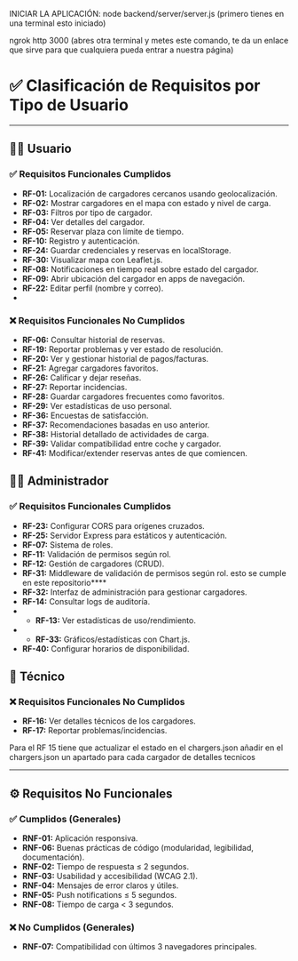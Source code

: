 INICIAR LA APLICACIÓN:
node backend/server/server.js (primero tienes en una terminal esto iniciado)


ngrok http 3000 (abres otra terminal y metes este comando, te da un enlace que sirve para que cualquiera pueda entrar a nuestra página)



# ✅ Clasificación de Requisitos por Tipo de Usuario

---

## 🧑‍💼 Usuario

### ✅ Requisitos Funcionales Cumplidos
- **RF-01:** Localización de cargadores cercanos usando geolocalización.
- **RF-02:** Mostrar cargadores en el mapa con estado y nivel de carga.
- **RF-03:** Filtros por tipo de cargador.
- **RF-04:** Ver detalles del cargador.
- **RF-05:** Reservar plaza con límite de tiempo.
- **RF-10:** Registro y autenticación.
- **RF-24:** Guardar credenciales y reservas en localStorage.
- **RF-30:** Visualizar mapa con Leaflet.js.
- **RF-08:** Notificaciones en tiempo real sobre estado del cargador.
- **RF-09:** Abrir ubicación del cargador en apps de navegación.
- **RF-22:** Editar perfil (nombre y correo).
- 
### ❌ Requisitos Funcionales No Cumplidos
- **RF-06:** Consultar historial de reservas.
- **RF-19:** Reportar problemas y ver estado de resolución.
- **RF-20:** Ver y gestionar historial de pagos/facturas.
- **RF-21:** Agregar cargadores favoritos.
- **RF-26:** Calificar y dejar reseñas.
- **RF-27:** Reportar incidencias.
- **RF-28:** Guardar cargadores frecuentes como favoritos.
- **RF-29:** Ver estadísticas de uso personal.
- **RF-36:** Encuestas de satisfacción.
- **RF-37:** Recomendaciones basadas en uso anterior.
- **RF-38:** Historial detallado de actividades de carga.
- **RF-39:** Validar compatibilidad entre coche y cargador.
- **RF-41:** Modificar/extender reservas antes de que comiencen.


## 👨‍💼 Administrador

### ✅ Requisitos Funcionales Cumplidos
- **RF-23:** Configurar CORS para orígenes cruzados.
- **RF-25:** Servidor Express para estáticos y autenticación.
- **RF-07:** Sistema de roles.
- **RF-11:** Validación de permisos según rol.
- **RF-12:** Gestión de cargadores (CRUD).
- **RF-31:** Middleware de validación de permisos según rol. esto se cumple en este repositorio****
- **RF-32:** Interfaz de administración para gestionar cargadores.
- **RF-14:** Consultar logs de auditoría.
- - **RF-13:** Ver estadísticas de uso/rendimiento.
- - **RF-33:** Gráficos/estadísticas con Chart.js.
- **RF-40:** Configurar horarios de disponibilidad.

## 👷 Técnico

### ❌ Requisitos Funcionales No Cumplidos
- **RF-16:** Ver detalles técnicos de los cargadores.
- **RF-17:** Reportar problemas/incidencias.

Para el RF 15 tiene que actualizar el estado en el chargers.json
añadir en el chargers.json un apartado para cada cargador de detalles tecnicos 

---

## ⚙️ Requisitos No Funcionales

### ✅ Cumplidos (Generales)
- **RNF-01:** Aplicación responsiva.
- **RNF-06:** Buenas prácticas de código (modularidad, legibilidad, documentación).
- **RNF-02:** Tiempo de respuesta ≤ 2 segundos.
- **RNF-03:** Usabilidad y accesibilidad (WCAG 2.1).
- **RNF-04:** Mensajes de error claros y útiles.
- **RNF-05:** Push notifications ≤ 5 segundos.
- **RNF-08:** Tiempo de carga < 3 segundos.


### ❌ No Cumplidos (Generales)

- **RNF-07:** Compatibilidad con últimos 3 navegadores principales.
